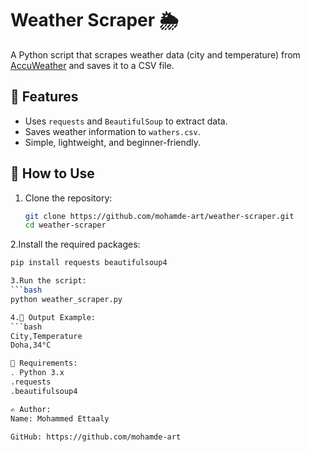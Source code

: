 # Weather Scraper 🌦️

A Python script that scrapes weather data (city and temperature) from [AccuWeather](https://www.accuweather.com/) and saves it to a CSV file.

## 📌 Features

- Uses `requests` and `BeautifulSoup` to extract data.
- Saves weather information to `wathers.csv`.
- Simple, lightweight, and beginner-friendly.

## 🚀 How to Use

1. Clone the repository:

   ```bash
   git clone https://github.com/mohamde-art/weather-scraper.git
   cd weather-scraper
   
2.Install the required packages:
   ```bash
   pip install requests beautifulsoup4

3.Run the script:
   ```bash
   python weather_scraper.py
  
4.📂 Output Example:
   ```bash
   City,Temperature
   Doha,34°C

🔧 Requirements:
   . Python 3.x
   .requests
   .beautifulsoup4

✍️ Author:
Name: Mohammed Ettaaly

GitHub: https://github.com/mohamde-art



 


  


